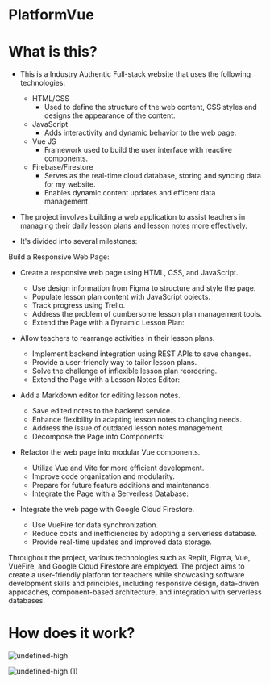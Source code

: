 # PlatformVue
# What is this? 
- This is a Industry Authentic Full-stack website that uses the following technologies:
  - HTML/CSS
    - Used to define the structure of the web content, CSS styles and designs the appearance of the content. 
  - JavaScript
    - Adds interactivity and dynamic behavior to the web page.
  - Vue JS
    - Framework used to build the user interface with reactive components. 
  - Firebase/Firestore
    - Serves as the real-time cloud database, storing and syncing data for my website.
    - Enables dynamic content updates and efficent data management.
  
- The project involves building a web application to assist teachers in managing their daily lesson plans and lesson notes more effectively.
- It's divided into several milestones:

Build a Responsive Web Page:

- Create a responsive web page using HTML, CSS, and JavaScript.
  - Use design information from Figma to structure and style the page.
  - Populate lesson plan content with JavaScript objects.
  - Track progress using Trello.
  - Address the problem of cumbersome lesson plan management tools.
  - Extend the Page with a Dynamic Lesson Plan:

- Allow teachers to rearrange activities in their lesson plans.
  - Implement backend integration using REST APIs to save changes.
  - Provide a user-friendly way to tailor lesson plans.
  - Solve the challenge of inflexible lesson plan reordering.
  - Extend the Page with a Lesson Notes Editor:

- Add a Markdown editor for editing lesson notes.
  - Save edited notes to the backend service.
  - Enhance flexibility in adapting lesson notes to changing needs.
  - Address the issue of outdated lesson notes management.
  - Decompose the Page into Components:

- Refactor the web page into modular Vue components.
  - Utilize Vue and Vite for more efficient development.
  - Improve code organization and modularity.
  - Prepare for future feature additions and maintenance.
  - Integrate the Page with a Serverless Database:

- Integrate the web page with Google Cloud Firestore.
  - Use VueFire for data synchronization.
  - Reduce costs and inefficiencies by adopting a serverless database.
  - Provide real-time updates and improved data storage.

Throughout the project, various technologies such as Replit, Figma, Vue, VueFire, and Google Cloud Firestore are employed. The project aims to create a user-friendly platform for teachers while showcasing software development skills and principles, including responsive design, data-driven approaches, component-based architecture, and integration with serverless databases.

# How does it work?
![undefined-high](https://github.com/macleanl3vin/PlatformVue/assets/91438214/87122792-c6ca-4f98-9f3a-d58b3ea9ff1b)

![undefined-high (1)](https://github.com/macleanl3vin/PlatformVue/assets/91438214/70782fe8-7265-4b6f-9f7d-a0008bc32d50)
